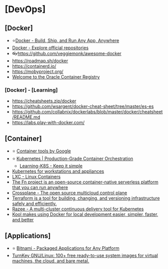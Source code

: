 # [DevOps]

## [Docker]

- ⭐[Docker - Build, Ship, and Run Any App, Anywhere](https://www.docker.com/)
- [Docker - Explore official repositories](https://hub.docker.com/)
- 👓<https://github.com/veggiemonk/awesome-docker>
- <https://roadmap.sh/docker>
- <https://containerd.io/>
- <https://mobyproject.org/>
- [Welcome to the Oracle Container Registry](https://container-registry.oracle.com/)

### [Docker] - [Learning]

- <https://cheatsheets.zip/docker>
- <https://github.com/wsargent/docker-cheat-sheet/tree/master/es-es>
- <https://github.com/collabnix/dockerlabs/blob/master/docker/cheatsheet/README.md>
- <https://labs.play-with-docker.com/>

## [Container]

- ⭐ [Container tools by Google](https://github.com/GoogleContainerTools)
- ⭐ [Kubernetes | Production-Grade Container Orchestration](https://kubernetes.io/)
  - [Learning-K8S - Keep it simple](https://github.com/knrt10/kubernetes-basicLearning)
- [Kubernetes for workstations and appliances](https://microk8s.io/)
- [LXC - Linux Containers](https://linuxcontainers.org/)
- [The Fn project is an open-source container-native serverless platform that you can run anywhere](https://fnproject.io/)
- [Crossplane - The open source multicloud control plane](https://crossplane.io/)
- [Terraform is a tool for building, changing, and versioning infrastructure safely and efficiently.](https://www.terraform.io/)
- [Razee - A multi-cluster continuous delivery tool for Kubernetes](https://razee.io/)
- [Kool makes using Docker for local development easier, simpler, faster, and better](https://kool.dev/)

## [Applications]

- ⭐ [Bitnami - Packaged Applications for Any Platform](https://bitnami.com/)
- [TurnKey GNU/Linux: 100+ free ready-to-use system images for virtual machines, the cloud, and bare metal.](https://www.turnkeylinux.org/)
